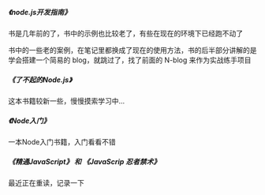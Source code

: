 ##### 《node.js开发指南》

书是几年前的了，书中的示例也比较老了，有些在现在的环境下已经跑不动了

书中的一些老的案例，在笔记里都换成了现在的使用方法，书的后半部分讲解的是学会搭建一个简易的 blog，就跳过了，找了前面的 N-blog 来作为实战练手项目

##### 《了不起的Node.js》

这本书籍较新一些，慢慢摸索学习中...

##### 《Node入门》

一本Node入门书籍，入门看看不错

##### 《精通JavaScript》 和 《JavaScrip 忍者禁术》

最近正在重读，记录一下
